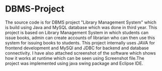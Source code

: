 # DBMS-Project
The source code is for DBMS project "Library Management System" which is build using Java and MySQL database which was done in third year.
This project is based on Library Management System in which students can issue books, admin can create accounts of librarian who can then 
use this system for issuing books to students. This project internally uses JAVA for frontend development and MySQl and JDBC for backend 
and database connectivity. I have also attached screenshot of the software which shows how it works at runtime which can be seen using 
Screenshot file.The project was implemented using java swing package and Eclipse IDE.

